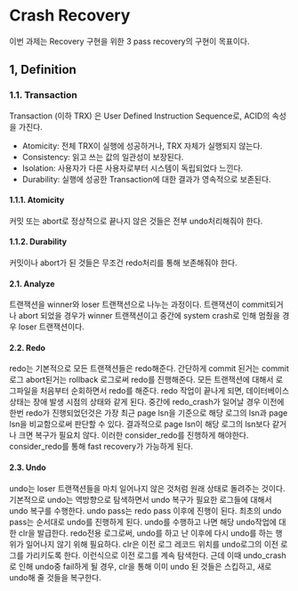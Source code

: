 # Crash Recovery

이번 과제는 Recovery 구현을 위한 3 pass recovery의 구현이 목표이다.

## 1, Definition

### 1.1. Transaction

Transaction (이하 TRX) 은 User Defined Instruction Sequence로, ACID의 속성을 가진다.

- Atomicity: 전체 TRX이 실행에 성공하거나, TRX 자체가 실행되지 않는다.
- Consistency: 읽고 쓰는 값의 일관성이 보장된다.
- Isolation: 사용자가 다른 사용자로부터 시스템이 독립되었다 느낀다.
- Durability: 실행에 성공한 Transaction에 대한 결과가 영속적으로 보존된다.

#### 1.1.1. Atomicity

커밋 또는 abort로 정상적으로 끝나지 않은 것들은 전부 undo처리해줘야 한다.

#### 1.1.2. Durability

커밋이나 abort가 된 것들은 무조건 redo처리를 통해 보존해줘야 한다.


#### 2.1. Analyze

트랜잭션을 winner와 loser 트랜잭션으로 나누는 과정이다.
트랜잭션이 commit되거나 abort 되었을 경우가 winner 트랜잭션이고
중간에 system crash로 인해 멈췄을 경우 loser 트랜잭션이다.

#### 2.2. Redo

redo는 기본적으로 모든 트랜잭션들은 redo해준다.
간단하게 commit 된거는 commit 로그 abort된거는 rollback 로그로써 redo를 진행해준다.
모든 트랜잭션에 대해서 로그파일을 처음부터 순회하면서 redo를 해준다.
redo 작업이 끝나게 되면, 데이터베이스 상태는 장애 발생 시점의 상태와 같게 된다.
중간에 redo_crash가 일어날 경우 이전에 한번 redo가 진행되었던것은 가장 최근 page lsn을 기준으로
해당 로그의 lsn과 page lsn을 비교함으로써 판단할 수 있다.
결과적으로 page lsn이 해당 로그의 lsn보다 같거나 크면 복구가 필요치 않다.
이러한 consider_redo를 진행하게 해야한다. 
consider_redo를 통해 fast recovery가 가능하게 된다.

#### 2.3. Undo

undo는 loser 트랜잭션들을 마치 일어나지 않은 것처럼 원래 상태로 돌려주는 것이다.
기본적으로 undo는 역방향으로 탐색하면서 undo 복구가 필요한 로그들에 대해서 undo 복구를 수행한다.
undo pass는 redo pass 이후에 진행이 된다. 최초의 undo pass는 순서대로 undo를 진행하게 된다.
undo를 수행하고 나면 해당 undo작업에 대한 clr을 발급한다. redo전용 로그로써, 
undo를 하고 난 이후에 다시 undo를 하는 행위가 일어나지 않기 위해 필요하다.
clr은 이전 로그 레코드 위치를 undo로그의 이전 로그를 가리키도록 한다. 이런식으로 이전 로그를 계속 탐색한다.
근데 이때 undo_crash로 인해 undo중 fail하게 될 경우, clr을 통해 이미 undo 된 것들은 스킵하고,
새로 undo해 줄 것들을 복구한다.


